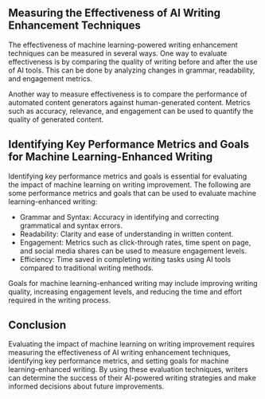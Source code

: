
Measuring the Effectiveness of AI Writing Enhancement Techniques
----------------------------------------------------------------

The effectiveness of machine learning-powered writing enhancement techniques can be measured in several ways. One way to evaluate effectiveness is by comparing the quality of writing before and after the use of AI tools. This can be done by analyzing changes in grammar, readability, and engagement metrics.

Another way to measure effectiveness is to compare the performance of automated content generators against human-generated content. Metrics such as accuracy, relevance, and engagement can be used to quantify the quality of generated content.

Identifying Key Performance Metrics and Goals for Machine Learning-Enhanced Writing
-----------------------------------------------------------------------------------

Identifying key performance metrics and goals is essential for evaluating the impact of machine learning on writing improvement. The following are some performance metrics and goals that can be used to evaluate machine learning-enhanced writing:

* Grammar and Syntax: Accuracy in identifying and correcting grammatical and syntax errors.
* Readability: Clarity and ease of understanding in written content.
* Engagement: Metrics such as click-through rates, time spent on page, and social media shares can be used to measure engagement levels.
* Efficiency: Time saved in completing writing tasks using AI tools compared to traditional writing methods.

Goals for machine learning-enhanced writing may include improving writing quality, increasing engagement levels, and reducing the time and effort required in the writing process.

Conclusion
----------

Evaluating the impact of machine learning on writing improvement requires measuring the effectiveness of AI writing enhancement techniques, identifying key performance metrics, and setting goals for machine learning-enhanced writing. By using these evaluation techniques, writers can determine the success of their AI-powered writing strategies and make informed decisions about future improvements.
